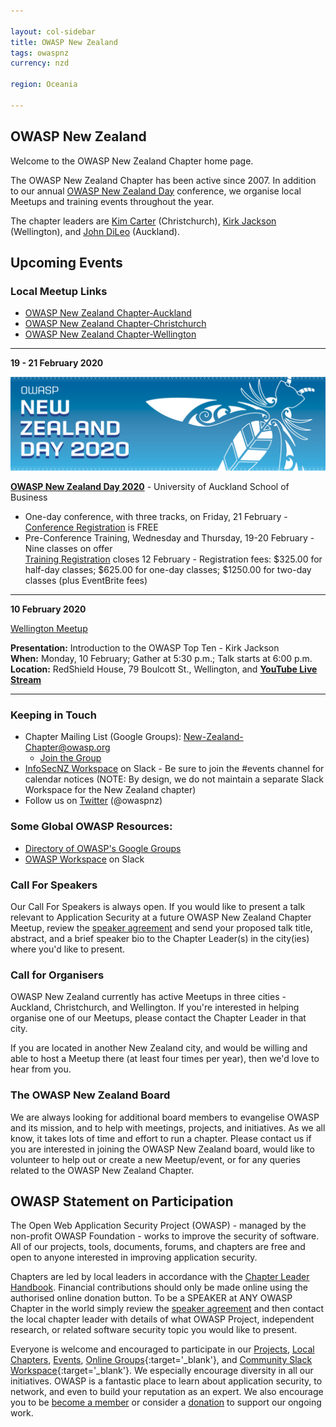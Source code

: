 ```yaml
---

layout: col-sidebar
title: OWASP New Zealand
tags: owaspnz
currency: nzd

region: Oceania

---
```


## OWASP New Zealand

Welcome to the OWASP New Zealand Chapter home page.

The OWASP New Zealand Chapter has been active since 2007. In addition to our annual [OWASP New Zealand Day](https://www.owasp.org/index.php/OWASP_New_Zealand_Day_2020) conference, we organise local Meetups and training events throughout the year.

The chapter leaders are [Kim Carter](mailto:kim.carter@owasp.org) (Christchurch), [Kirk Jackson](mailto:kirk.jackson@owasp.org)
(Wellington), and [John DiLeo](mailto:john.dileo@owasp.org) (Auckland).

## Upcoming Events

### Local Meetup Links

* [OWASP New Zealand Chapter-Auckland](https://www.meetup.com/OWASP-New-Zealand-Chapter-Auckland/) 
* [OWASP New Zealand Chapter-Christchurch](https://www.meetup.com/OWASP-New-Zealand-Chapter-Christchurch/) 
* [OWASP New Zealand Chapter-Wellington](https://www.meetup.com/OWASP-Wellington/)

---

**19 - 21 February 2020**

[![OWASP NZ Day - Web Banner](assets/images/Web_Banner-OWASP_NZ_Day_2020.jpg)](https://wiki.owasp.org/index.php/OWASP_New_Zealand_Day_2020)

**[OWASP New Zealand Day 2020](https://wiki.owasp.org/index.php/OWASP_New_Zealand_Day_2020)** - University of Auckland School of Business
* One-day conference, with three tracks, on Friday, 21 February - [Conference Registration](https://owaspnz2020.eventbrite.com) is FREE
* Pre-Conference Training, Wednesday and Thursday, 19-20 February - Nine classes on offer  
[Training Registration](https://owaspnz2020-training.eventbrite.com) closes 12 February - Registration fees: $325.00 for half-day classes; $625.00 for one-day classes; $1250.00 for two-day classes (plus EventBrite fees)

---

**10 February 2020**

[Wellington Meetup](https://www.meetup.com/OWASP-Wellington/events/268151993/) 

**Presentation:** Introduction to the OWASP Top Ten - Kirk Jackson  
**When:** Monday, 10 February; Gather at 5:30 p.m.; Talk starts at 6:00 p.m.  
**Location:** RedShield House, 79 Boulcott St., Wellington, and **[YouTube Live Stream](https://www.youtube.com/watch?v=bZgjUXAjNao)**

---

### Keeping in Touch

  - Chapter Mailing List (Google Groups):
    [New-Zealand-Chapter@owasp.org](mailto:new-zealand-chapter@owasp.org)
    - [Join the
    Group](https://groups.google.com/a/owasp.org/forum/#!forum/new-zealand-chapter/join)
  - [InfoSecNZ Workspace](https://infosecnz.slack.com) on Slack - Be
    sure to join the \#events channel for calendar notices (NOTE: By
    design, we do not maintain a separate Slack Workspace for the New
    Zealand chapter)
  - Follow us on [Twitter](https://www.twitter.com/owaspnz) (@owaspnz)

### Some Global OWASP Resources:

  - [Directory of OWASP's Google
    Groups](https://groups.google.com/a/owasp.org/forum/?hl=en#!forumsearch/)
  - [OWASP Workspace](https://owasp.slack.com) on Slack

### Call For Speakers

Our Call For Speakers is always open. If you would like to present a talk relevant to Application Security at a future OWASP New Zealand Chapter Meetup, review the [speaker agreement](/www-policy/speaker-agreement) and send your proposed talk title, abstract, and a brief speaker bio to the Chapter Leader(s) in the city(ies) where you'd like to present.

### Call for Organisers

OWASP New Zealand currently has active Meetups in three cities - Auckland, Christchurch, and Wellington. If you're interested in helping organise one of our Meetups, please contact the Chapter Leader in that city.

If you are located in another New Zealand city, and would be willing and able to host a Meetup there (at least four times per year), then we'd love to hear from you.

### The OWASP New Zealand Board

We are always looking for additional board members to evangelise OWASP and its mission, and to help with meetings, projects, and initiatives. As we all know, it takes lots of time and effort to run a chapter. Please contact us if you are interested in joining the OWASP New Zealand board, would like to volunteer to help out or create a new Meetup/event, or for any queries related to the OWASP New Zealand Chapter.

## OWASP Statement on Participation

The Open Web Application Security Project (OWASP) - managed by the non-profit OWASP Foundation - works to improve the security of software. All of our projects, tools, documents, forums, and chapters are free and open to anyone interested in improving application security. 

Chapters are led by local leaders in accordance with the [Chapter Leader Handbook](/www-policy/rules-of-procedure/chapter-handbook). Financial contributions should only be made online using the authorised online donation button. To be a SPEAKER at ANY OWASP Chapter in the world simply review the [speaker agreement](/www-policy/speaker-agreement) and then contact the local chapter leader with details of what OWASP Project, independent research, or related software security topic you would like to present.

Everyone is welcome and encouraged to participate in our [Projects](/projects), [Local Chapters](/chapters), [Events](/events), [Online Groups](https://groups.google.com/a/owasp.com/){:target='_blank'}, and [Community Slack Workspace](https://owasp.slack.com/){:target='_blank'}. We especially encourage diversity in all our initiatives. OWASP is a fantastic place to learn about application security, to network, and even to build your reputation as an expert. We also encourage you to be [become a member](/membership) or consider a [donation](/donate) to support our ongoing work.
